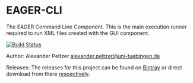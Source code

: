 # EAGER-CLI
The EAGER Command Line Component. This is the main execution runner required to run XML files created with the GUI component.

[![Build Status](https://lambda.informatik.uni-tuebingen.de/jenkins/buildStatus/icon?job=EAGER-CLI)](https://lambda.informatik.uni-tuebingen.de/jenkins/view/EAGER/job/EAGER-CLI/)

Author: Alexander Peltzer <alexander.peltzer@uni-tuebingen.de>


Releases: The releases for this project can be found on [Bintray](https://bintray.com/apeltzer/EAGER/) or direct download from there [respectively](https://dl.bintray.com/apeltzer/EAGER/com/uni-tuebingen/de/it/eager/).
